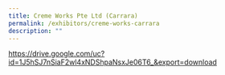 ```yaml
---
title: Creme Works Pte Ltd (Carrara)
permalink: /exhibitors/creme-works-carrara
description: ""
---
```

https://drive.google.com/uc?id=1J5hSJ7nSiaF2wl4xNDShpaNsxJe06T6_&export=download